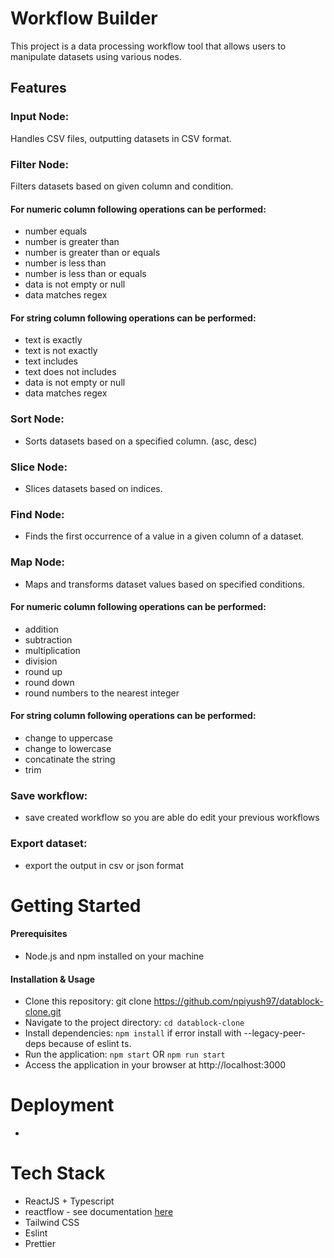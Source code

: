 # Workflow Builder

This project is a data processing workflow tool that allows users to manipulate datasets using various nodes.

## Features

### Input Node:

Handles CSV files, outputting datasets in CSV format.

### Filter Node:

Filters datasets based on given column and condition.

#### For numeric column following operations can be performed:

- number equals
- number is greater than
- number is greater than or equals
- number is less than
- number is less than or equals
- data is not empty or null
- data matches regex

#### For string column following operations can be performed:

- text is exactly
- text is not exactly
- text includes
- text does not includes
- data is not empty or null
- data matches regex

### Sort Node:

- Sorts datasets based on a specified column. (asc, desc)

### Slice Node:

- Slices datasets based on indices.

### Find Node:

- Finds the first occurrence of a value in a given column of a dataset.

### Map Node:

- Maps and transforms dataset values based on specified conditions.

#### For numeric column following operations can be performed:

- addition
- subtraction
- multiplication
- division
- round up
- round down
- round numbers to the nearest integer

#### For string column following operations can be performed:

- change to uppercase
- change to lowercase
- concatinate the string
- trim

### Save workflow:

- save created workflow so you are able do edit your previous workflows

### Export dataset:

- export the output in csv or json format

# Getting Started

#### Prerequisites

- Node.js and npm installed on your machine

#### Installation & Usage

- Clone this repository: git clone https://github.com/npiyush97/datablock-clone.git
- Navigate to the project directory: `cd datablock-clone`
- Install dependencies: `npm install` if error install with --legacy-peer-deps because of eslint ts. 
- Run the application: `npm start` OR `npm run start`
- Access the application in your browser at http://localhost:3000

# Deployment

- 


# Tech Stack

- ReactJS + Typescript
- reactflow - see documentation [here](https://reactflow.dev/learn/getting-started/installation-and-requirements)
- Tailwind CSS
- Eslint
- Prettier
